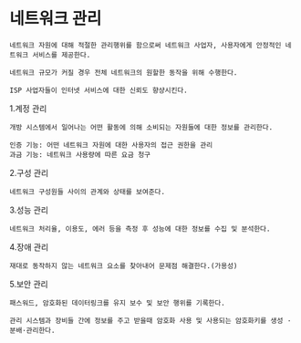 # 네트워크 관리

    네트워크 자원에 대해 적절한 관리행위를 함으로써 네트워크 사업자, 사용자에게 안정적인 네트워크 서비스를 제공한다.

    네트워크 규모가 커질 경우 전체 네트워크의 원할한 동작을 위해 수행한다.

    ISP 사업자들이 인터넷 서비스에 대한 신뢰도 향샹시킨다.

1.계정 관리 
 
    개방 시스템에서 일어나는 어떤 활동에 의해 소비되는 자원들에 대한 정보를 관리한다.

    인증 기능: 어떤 네트워크 자원에 대한 사용자의 접근 권한을 관리
    과금 기능: 네트워크 사용량에 따른 요금 청구

2.구성 관리
    
    네트워크 구성원들 사이의 관계와 상태를 보여준다.

3.성능 관리
    
    네트워크 처리율, 이용도, 에러 등을 측정 후 성능에 대한 정보를 수집 및 분석한다.

 

4.장애 관리
    
    재대로 동작하지 않는 네트워크 요소를 찾아내어 문제점 해결한다.(가용성)

 

5.보안 관리

    패스워드, 암호화된 데이터링크를 유지 보수 및 보안 행위를 기록한다.

    관리 시스템과 장비들 간에 정보를 주고 받을때 암호화 사용 및 사용되는 암호화키를 생성 ·분배·관리한다.